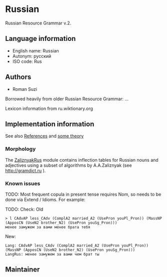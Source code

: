 # Russian

Russian Resource Grammar v.2.

## Language information
- English name: Russian
- Autonym: русский
- ISO code: Rus

## Authors

* Roman Suzi

Borrowed heavily from older Russian Resource Grammar: ...

Lexicon information from ru.wiktionary.org

## Implementation information

See also [References](references.txt) and [some theory](theory.txt)

### Morphology

The [ZaliznyakRus](ZaliznyakRus.gf) module contains inflection tables for
Russian nouns and adjectives using a subset of algorithms by A.A.Zaliznyak (see http://gramdict.ru ).

### Known issues

TODO: Most frequent copula in present tense requires Nom, so needs to be done via Extend / Idioms. For example:

TODO: Check: Old
```
> l CAdvAP less_CAdv (ComplA2 married_A2 (UsePron youPl_Pron)) (MassNP (ApposCN (UseN2 brother_N2) (UsePron youSg_Pron)))
менее замужем за вами менее брата тебя
```
New:

```
Lang: CAdvAP less_CAdv (ComplA2 married_A2 (UsePron youPl_Pron)) (MassNP (ApposCN (UseN2 brother_N2) (UsePron youSg_Pron)))
LangRus: менее замужем за вами чем брат ты
```

## Maintainer
